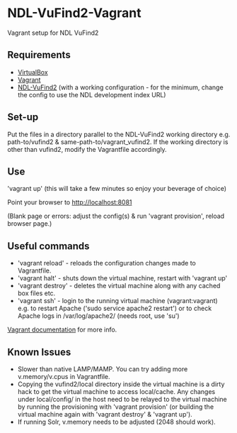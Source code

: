 # NDL-VuFind2-Vagrant
Vagrant setup for NDL VuFind2

Requirements
------------
- <a href="https://www.virtualbox.org">VirtualBox</a>
- <a href="https://www.vagrantup.com">Vagrant</a>
- <a href="https://github.com/NatLibFi/NDL-VuFind2">NDL-VuFind2</a> (with a working configuration - for the minimum, change the config to use the NDL development index URL)

Set-up
------
Put the files in a directory parallel to the NDL-VuFind2 working directory e.g. path-to/vufind2 & same-path-to/vagrant_vufind2. If the working directory is other than vufind2, modify the Vagrantfile accordingly.

Use
---
'vagrant up' (this will take a few minutes so enjoy your beverage of choice)

Point your browser to <a href="http://localhost:8081">http://localhost:8081</a>

(Blank page or errors: adjust the config(s) & run 'vagrant provision', reload browser page.)

Useful commands
---------------
* 'vagrant reload' - reloads the configuration changes made to Vagrantfile.
* 'vagrant halt' - shuts down the virtual machine, restart with 'vagrant up'
* 'vagrant destroy'  - deletes the virtual machine along with any cached box files etc.
* 'vagrant ssh' - login to the running virtual machine (vagrant:vagrant) e.g. to restart Apache ('sudo service apache2 restart') or to check Apache logs in /var/log/apache2/ (needs root, use 'su')

<a href="https://docs.vagrantup.com/v2/cli/index.html">Vagrant documentation</a> for more info.

Known Issues
------------
- Slower than native LAMP/MAMP. You can try adding more v.memory/v.cpus in Vagrantfile.
- Copying the vufind2/local directory inside the virtual machine is a dirty hack to get the virtual machine to access local/cache. Any changes under local/config/ in the host need to be relayed to the virtual machine by running the provisioning with 'vagrant provision' (or building the virtual machine again with 'vagrant destroy' & 'vagrant up'). 
- If running Solr, v.memory needs to be adjusted (2048 should work).
